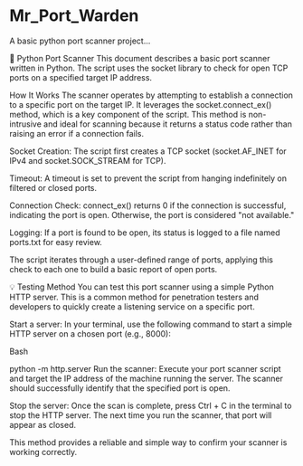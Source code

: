# Mr_Port_Warden
A basic python port scanner project...

📝 Python Port Scanner
This document describes a basic port scanner written in Python. The script uses the socket library to check for open TCP ports on a specified target IP address.

How It Works
The scanner operates by attempting to establish a connection to a specific port on the target IP. It leverages the socket.connect_ex() method, which is a key component of the script. This method is non-intrusive and ideal for scanning because it returns a status code rather than raising an error if a connection fails.

Socket Creation: The script first creates a TCP socket (socket.AF_INET for IPv4 and socket.SOCK_STREAM for TCP).

Timeout: A timeout is set to prevent the script from hanging indefinitely on filtered or closed ports.

Connection Check: connect_ex() returns 0 if the connection is successful, indicating the port is open. Otherwise, the port is considered "not available."

Logging: If a port is found to be open, its status is logged to a file named ports.txt for easy review.

The script iterates through a user-defined range of ports, applying this check to each one to build a basic report of open ports.

💡 Testing Method
You can test this port scanner using a simple Python HTTP server. This is a common method for penetration testers and developers to quickly create a listening service on a specific port.

Start a server: In your terminal, use the following command to start a simple HTTP server on a chosen port (e.g., 8000):

Bash

python -m http.server <port number>
Run the scanner: Execute your port scanner script and target the IP address of the machine running the server. The scanner should successfully identify that the specified port is open.

Stop the server: Once the scan is complete, press Ctrl + C in the terminal to stop the HTTP server. The next time you run the scanner, that port will appear as closed.

This method provides a reliable and simple way to confirm your scanner is working correctly.